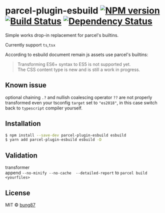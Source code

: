 # parcel-plugin-esbuild [![NPM version][npm-image]][npm-url] [![Build Status][travis-image]][travis-url] [![Dependency Status][daviddm-image]][daviddm-url]
> 

Simple works drop-in replacement for parcel's builtins.  

Currently support `ts`,`tsx`

According to esbuild document remain js assets use parcel's builtins:  
> Transforming ES6+ syntax to ES5 is not supported yet.   
> The CSS content type is new and is still a work in progress. 

## Known issue  

optional chaining `.?` and nullish coalescing operator `??` are not properly transformed even your tsconfig `target` set to `"es2018"`, in this case switch back to `typescript` compiler yourself.  

## Installation

```sh
$ npm install --save-dev parcel-plugin-esbuild esbuild
$ yarn add parcel-plugin-esbuild esbuild -D
```
## Validation  
transformer  
append `--no-minify --no-cache  --detailed-report` to `parcel build <yourfiles>`

## License

MIT © [bung87]()


[npm-image]: https://badge.fury.io/js/parcel-plugin-esbuild.svg
[npm-url]: https://npmjs.org/package/parcel-plugin-esbuild
[travis-image]: https://travis-ci.com/bung87/parcel-plugin-esbuild.svg?branch=main
[travis-url]: https://travis-ci.com/bung87/parcel-plugin-esbuild
[daviddm-image]: https://david-dm.org/bung87/parcel-plugin-esbuild.svg?theme=shields.io
[daviddm-url]: https://david-dm.org/bung87/parcel-plugin-esbuild
